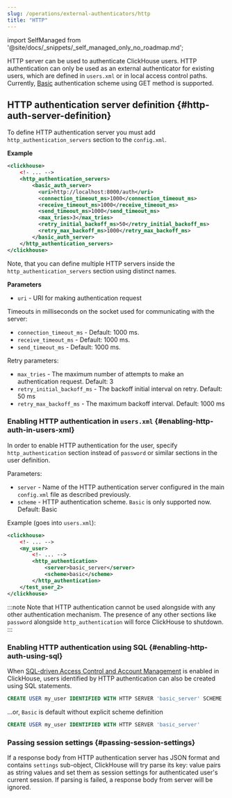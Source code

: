 ```yaml
---
slug: /operations/external-authenticators/http
title: "HTTP"
---
```

import SelfManaged from '@site/docs/_snippets/_self_managed_only_no_roadmap.md';

<SelfManaged />

HTTP server can be used to authenticate ClickHouse users. HTTP authentication can only be used as an external authenticator for existing users, which are defined in `users.xml` or in local access control paths. Currently, [Basic](https://datatracker.ietf.org/doc/html/rfc7617) authentication scheme using GET method is supported.

## HTTP authentication server definition {#http-auth-server-definition}

To define HTTP authentication server you must add `http_authentication_servers` section to the `config.xml`.

**Example**
```xml
<clickhouse>
    <!- ... -->
    <http_authentication_servers>
        <basic_auth_server>
          <uri>http://localhost:8000/auth</uri>
          <connection_timeout_ms>1000</connection_timeout_ms>
          <receive_timeout_ms>1000</receive_timeout_ms>
          <send_timeout_ms>1000</send_timeout_ms>
          <max_tries>3</max_tries>
          <retry_initial_backoff_ms>50</retry_initial_backoff_ms>
          <retry_max_backoff_ms>1000</retry_max_backoff_ms>
        </basic_auth_server>
    </http_authentication_servers>
</clickhouse>

```

Note, that you can define multiple HTTP servers inside the `http_authentication_servers` section using distinct names.

**Parameters**
- `uri` - URI for making authentication request

Timeouts in milliseconds on the socket used for communicating with the server:
- `connection_timeout_ms` - Default: 1000 ms.
- `receive_timeout_ms` - Default: 1000 ms.
- `send_timeout_ms` - Default: 1000 ms.

Retry parameters:
- `max_tries` - The maximum number of attempts to make an authentication request. Default: 3
- `retry_initial_backoff_ms` - The backoff initial interval on retry. Default: 50 ms
- `retry_max_backoff_ms` - The maximum backoff interval. Default: 1000 ms

### Enabling HTTP authentication in `users.xml` {#enabling-http-auth-in-users-xml}

In order to enable HTTP authentication for the user, specify `http_authentication` section instead of `password` or similar sections in the user definition.

Parameters:
- `server` - Name of the HTTP authentication server configured in the main `config.xml` file as described previously.
- `scheme` - HTTP authentication scheme. `Basic` is only supported now. Default: Basic

Example (goes into `users.xml`):
```xml
<clickhouse>
    <!- ... -->
    <my_user>
        <!- ... -->
        <http_authentication>
            <server>basic_server</server>
            <scheme>basic</scheme>
        </http_authentication>
    </test_user_2>
</clickhouse>
```

:::note
Note that HTTP authentication cannot be used alongside with any other authentication mechanism. The presence of any other sections like `password` alongside `http_authentication` will force ClickHouse to shutdown.
:::

### Enabling HTTP authentication using SQL {#enabling-http-auth-using-sql}

When [SQL-driven Access Control and Account Management](/guides/sre/user-management/index.md#access-control) is enabled in ClickHouse, users identified by HTTP authentication can also be created using SQL statements.

```sql
CREATE USER my_user IDENTIFIED WITH HTTP SERVER 'basic_server' SCHEME 'Basic'
```

...or, `Basic` is default without explicit scheme definition

```sql
CREATE USER my_user IDENTIFIED WITH HTTP SERVER 'basic_server'
```

### Passing session settings {#passing-session-settings}

If a response body from HTTP authentication server has JSON format and contains `settings` sub-object, ClickHouse will try parse its key: value pairs as string values and set them as session settings for authenticated user's current session. If parsing is failed, a response body from server will be ignored.
